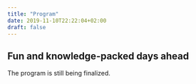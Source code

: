 ```yaml
---
title: "Program"
date: 2019-11-10T22:22:04+02:00
draft: false
---
```


## Fun and knowledge-packed days ahead

The program is still being finalized.
